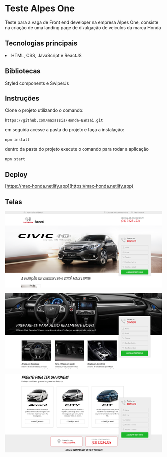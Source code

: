 # Teste Alpes One

Teste para a vaga de Front end developer na empresa Alpes One, consiste na criação de uma landing page de divulgação de veiculos da marca Honda


## Tecnologias principais

<li>HTML, CSS, JavaScript e ReactJS</li>

## Bibliotecas

Styled components e SwiperJs 

## Instruções

Clone o projeto utilizando o comando:

`https://github.com/maxassis/Honda-Banzai.git`

em seguida acesse a pasta do projeto e faça a instalação:

`npm install`

dentro da pasta do projeto execute o comando para rodar a aplicação

`npm start`



## Deploy

[https://max-honda.netlify.app](https://max-honda.netlify.app)

## Telas

![](https://raw.githubusercontent.com/maxassis/Honda-Banzai/master/src/assets/imgs/screen1.png?token=AOBXVP3AMHB3NPKJEJJVCEDBBMKBY)

![](https://raw.githubusercontent.com/maxassis/Honda-Banzai/master/src/assets/imgs/screen2.png?token=AOBXVP5T6D7LAE2C2BFKWCDBBMKG2)

![](https://raw.githubusercontent.com/maxassis/Honda-Banzai/master/src/assets/imgs/screen3.png?token=AOBXVP3R6DUXOBDOKLMCR63BBMKI4)
